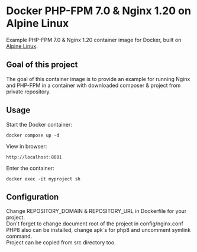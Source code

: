 # Docker PHP-FPM 7.0 & Nginx 1.20 on Alpine Linux
Example PHP-FPM 7.0 & Nginx 1.20 container image for Docker, built on [Alpine Linux](https://www.alpinelinux.org/).

## Goal of this project
The goal of this container image is to provide an example for running Nginx and PHP-FPM in a container with downloaded
composer & project from private repository.

## Usage
Start the Docker container:

    docker compose up -d

View in browser:
    
    http://localhost:8081
    
Enter the container:

    docker exec -it myproject sh

## Configuration
Change REPOSITORY_DOMAIN & REPOSITORY_URL in Dockerfile for your project.<br>
Don't forget to change document root of the project in config/nginx.conf<br>
PHP8 also can be installed, change apk`s for php8 and uncomment symlink command.<br>
Project can be copied from src directory too.